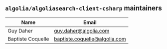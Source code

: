 ## `algolia/algoliasearch-client-csharp` maintainers

| Name              | Email                         |
|-------------------|-------------------------------|
| Guy Daher         | guy.daher@algolia.com         |
| Baptiste Coquelle | baptiste.coquelle@algolia.com |
